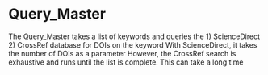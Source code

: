 # Query_Master
The Query_Master takes a list of keywords and queries the 1) ScienceDirect 2) CrossRef database for DOIs on the keyword
With ScienceDirect, it takes the number of DOIs as a parameter
However, the CrossRef search is exhaustive and runs until the list is complete. This can take a long time
